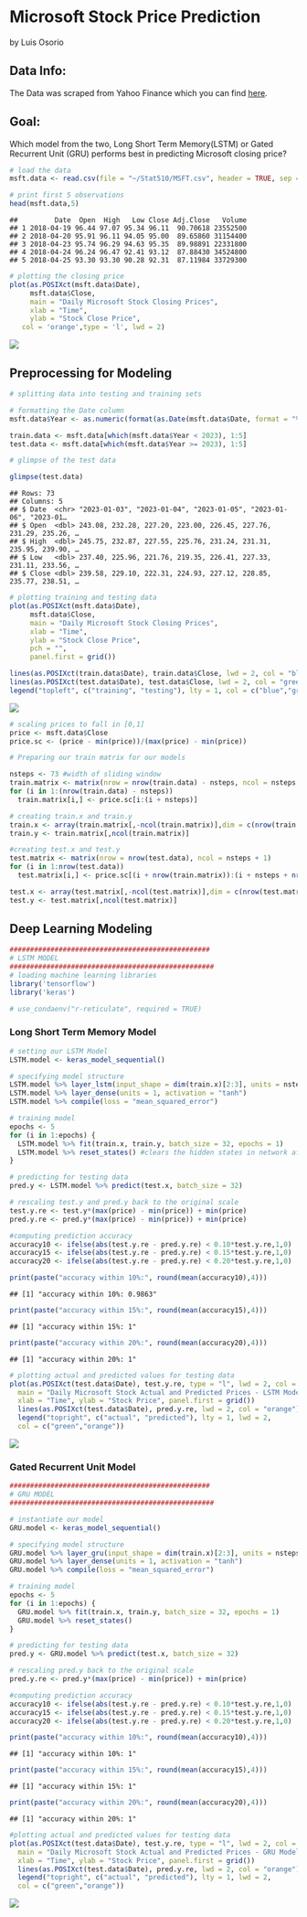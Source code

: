 Microsoft Stock Price Prediction
================
by Luis Osorio

## Data Info:

The Data was scraped from Yahoo Finance which you can find
[here](https://finance.yahoo.com/quote/MSFT/?fr=sycsrp_catchall).

## Goal:

Which model from the two, Long Short Term Memory(LSTM) or Gated
Recurrent Unit (GRU) performs best in predicting Microsoft closing
price?

``` r
# load the data
msft.data <- read.csv(file = "~/Stat510/MSFT.csv", header = TRUE, sep = ",")

# print first 5 observations
head(msft.data,5)
```

    ##         Date  Open  High   Low Close Adj.Close   Volume
    ## 1 2018-04-19 96.44 97.07 95.34 96.11  90.70618 23552500
    ## 2 2018-04-20 95.91 96.11 94.05 95.00  89.65860 31154400
    ## 3 2018-04-23 95.74 96.29 94.63 95.35  89.98891 22331800
    ## 4 2018-04-24 96.24 96.47 92.41 93.12  87.88430 34524800
    ## 5 2018-04-25 93.30 93.30 90.28 92.31  87.11984 33729300

``` r
# plotting the closing price
plot(as.POSIXct(msft.data$Date), 
     msft.data$Close, 
     main = "Daily Microsoft Stock Closing Prices", 
     xlab = "Time", 
     ylab = "Stock Close Price", 
   col = 'orange',type = 'l', lwd = 2)
```

![](Microsoft_Stock_files/figure-gfm/unnamed-chunk-2-1.png)<!-- -->

## Preprocessing for Modeling

``` r
# splitting data into testing and training sets

# formatting the Date column 
msft.data$Year <- as.numeric(format(as.Date(msft.data$Date, format = "%Y-%m-%d"),"%Y"))

train.data <- msft.data[which(msft.data$Year < 2023), 1:5]
test.data <- msft.data[which(msft.data$Year >= 2023), 1:5]
```

``` r
# glimpse of the test data

glimpse(test.data)
```

    ## Rows: 73
    ## Columns: 5
    ## $ Date  <chr> "2023-01-03", "2023-01-04", "2023-01-05", "2023-01-06", "2023-01…
    ## $ Open  <dbl> 243.08, 232.28, 227.20, 223.00, 226.45, 227.76, 231.29, 235.26, …
    ## $ High  <dbl> 245.75, 232.87, 227.55, 225.76, 231.24, 231.31, 235.95, 239.90, …
    ## $ Low   <dbl> 237.40, 225.96, 221.76, 219.35, 226.41, 227.33, 231.11, 233.56, …
    ## $ Close <dbl> 239.58, 229.10, 222.31, 224.93, 227.12, 228.85, 235.77, 238.51, …

``` r
# plotting training and testing data
plot(as.POSIXct(msft.data$Date), 
     msft.data$Close, 
     main = "Daily Microsoft Stock Closing Prices", 
     xlab = "Time", 
     ylab = "Stock Close Price", 
     pch = "", 
     panel.first = grid())

lines(as.POSIXct(train.data$Date), train.data$Close, lwd = 2, col = "blue")
lines(as.POSIXct(test.data$Date), test.data$Close, lwd = 2, col = "green")
legend("topleft", c("training", "testing"), lty = 1, col = c("blue","green"))
```

![](Microsoft_Stock_files/figure-gfm/unnamed-chunk-5-1.png)<!-- -->

``` r
# scaling prices to fall in [0,1]
price <- msft.data$Close
price.sc <- (price - min(price))/(max(price) - min(price))
```

``` r
# Preparing our train matrix for our models

nsteps <- 73 #width of sliding window
train.matrix <- matrix(nrow = nrow(train.data) - nsteps, ncol = nsteps + 1)
for (i in 1:(nrow(train.data) - nsteps))
  train.matrix[i,] <- price.sc[i:(i + nsteps)]

# creating train.x and train.y 
train.x <- array(train.matrix[,-ncol(train.matrix)],dim = c(nrow(train.matrix),nsteps,1))
train.y <- train.matrix[,ncol(train.matrix)]
```

``` r
#creating test.x and test.y
test.matrix <- matrix(nrow = nrow(test.data), ncol = nsteps + 1)
for (i in 1:nrow(test.data)) 
  test.matrix[i,] <- price.sc[(i + nrow(train.matrix)):(i + nsteps + nrow(train.matrix))]

test.x <- array(test.matrix[,-ncol(test.matrix)],dim = c(nrow(test.matrix),nsteps,1))
test.y <- test.matrix[,ncol(test.matrix)]
```

## Deep Learning Modeling

``` r
#################################################
# LSTM MODEL
##################################################
# loading machine learning libraries
library('tensorflow')
library('keras')

# use_condaenv("r-reticulate", required = TRUE)
```

### Long Short Term Memory Model

``` r
# setting our LSTM Model
LSTM.model <- keras_model_sequential() 

# specifying model structure
LSTM.model %>% layer_lstm(input_shape = dim(train.x)[2:3], units = nsteps)
LSTM.model %>% layer_dense(units = 1, activation = "tanh") 
LSTM.model %>% compile(loss = "mean_squared_error")
```

``` r
# training model
epochs <- 5  
for (i in 1:epochs) {
  LSTM.model %>% fit(train.x, train.y, batch_size = 32, epochs = 1)
  LSTM.model %>% reset_states() #clears the hidden states in network after every batch
}
```

``` r
# predicting for testing data
pred.y <- LSTM.model %>% predict(test.x, batch_size = 32)
```

``` r
# rescaling test.y and pred.y back to the original scale
test.y.re <- test.y*(max(price) - min(price)) + min(price)
pred.y.re <- pred.y*(max(price) - min(price)) + min(price)
```

``` r
#computing prediction accuracy
accuracy10 <- ifelse(abs(test.y.re - pred.y.re) < 0.10*test.y.re,1,0) 
accuracy15 <- ifelse(abs(test.y.re - pred.y.re) < 0.15*test.y.re,1,0) 
accuracy20 <- ifelse(abs(test.y.re - pred.y.re) < 0.20*test.y.re,1,0)
```

``` r
print(paste("accuracy within 10%:", round(mean(accuracy10),4)))
```

    ## [1] "accuracy within 10%: 0.9863"

``` r
print(paste("accuracy within 15%:", round(mean(accuracy15),4)))
```

    ## [1] "accuracy within 15%: 1"

``` r
print(paste("accuracy within 20%:", round(mean(accuracy20),4)))
```

    ## [1] "accuracy within 20%: 1"

``` r
# plotting actual and predicted values for testing data
plot(as.POSIXct(test.data$Date), test.y.re, type = "l", lwd = 2, col = "green", 
  main = "Daily Microsoft Stock Actual and Predicted Prices - LSTM Model", 
  xlab = "Time", ylab = "Stock Price", panel.first = grid())
  lines(as.POSIXct(test.data$Date), pred.y.re, lwd = 2, col = "orange")
  legend("topright", c("actual", "predicted"), lty = 1, lwd = 2,
  col = c("green","orange"))
```

![](Microsoft_Stock_files/figure-gfm/unnamed-chunk-15-1.png)<!-- -->

### Gated Recurrent Unit Model

``` r
#################################################
# GRU MODEL
##################################################

# instantiate our model
GRU.model <- keras_model_sequential() 
```

``` r
# specifying model structure
GRU.model %>% layer_gru(input_shape = dim(train.x)[2:3], units = nsteps)
GRU.model %>% layer_dense(units = 1, activation = "tanh") 
GRU.model %>% compile(loss = "mean_squared_error")
```

``` r
# training model
epochs <- 5  
for (i in 1:epochs) {
  GRU.model %>% fit(train.x, train.y, batch_size = 32, epochs = 1)
  GRU.model %>% reset_states() 
}
```

``` r
# predicting for testing data
pred.y <- GRU.model %>% predict(test.x, batch_size = 32)
```

``` r
# rescaling pred.y back to the original scale
pred.y.re <- pred.y*(max(price) - min(price)) + min(price)
```

``` r
#computing prediction accuracy
accuracy10 <- ifelse(abs(test.y.re - pred.y.re) < 0.10*test.y.re,1,0) 
accuracy15 <- ifelse(abs(test.y.re - pred.y.re) < 0.15*test.y.re,1,0) 
accuracy20 <- ifelse(abs(test.y.re - pred.y.re) < 0.20*test.y.re,1,0)
```

``` r
print(paste("accuracy within 10%:", round(mean(accuracy10),4)))
```

    ## [1] "accuracy within 10%: 1"

``` r
print(paste("accuracy within 15%:", round(mean(accuracy15),4)))
```

    ## [1] "accuracy within 15%: 1"

``` r
print(paste("accuracy within 20%:", round(mean(accuracy20),4)))
```

    ## [1] "accuracy within 20%: 1"

``` r
#plotting actual and predicted values for testing data
plot(as.POSIXct(test.data$Date), test.y.re, type = "l", lwd = 2, col = "green", 
  main = "Daily Microsoft Stock Actual and Predicted Prices - GRU Model", 
  xlab = "Time", ylab = "Stock Price", panel.first = grid())
  lines(as.POSIXct(test.data$Date), pred.y.re, lwd = 2, col = "orange")
  legend("topright", c("actual", "predicted"), lty = 1, lwd = 2,
  col = c("green","orange"))
```

![](Microsoft_Stock_files/figure-gfm/unnamed-chunk-22-1.png)<!-- -->
